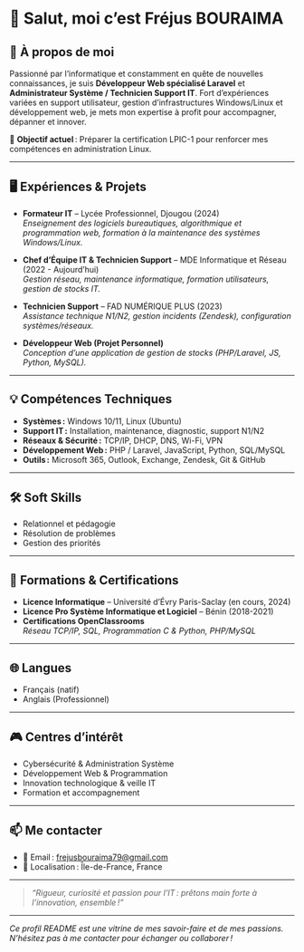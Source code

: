 # 👋 Salut, moi c’est Fréjus BOURAIMA

## 🚀 À propos de moi

Passionné par l’informatique et constamment en quête de nouvelles connaissances, je suis **Développeur Web spécialisé Laravel** et **Administrateur Système / Technicien Support IT**. Fort d’expériences variées en support utilisateur, gestion d’infrastructures Windows/Linux et développement web, je mets mon expertise à profit pour accompagner, dépanner et innover.

🎯 **Objectif actuel** : Préparer la certification LPIC-1 pour renforcer mes compétences en administration Linux.

---

## 🖥️ Expériences & Projets

- **Formateur IT** – Lycée Professionnel, Djougou (2024)  
  _Enseignement des logiciels bureautiques, algorithmique et programmation web, formation à la maintenance des systèmes Windows/Linux._

- **Chef d’Équipe IT & Technicien Support** – MDE Informatique et Réseau (2022 - Aujourd’hui)  
  _Gestion réseau, maintenance informatique, formation utilisateurs, gestion de stocks IT._

- **Technicien Support** – FAD NUMÉRIQUE PLUS (2023)  
  _Assistance technique N1/N2, gestion incidents (Zendesk), configuration systèmes/réseaux._

- **Développeur Web (Projet Personnel)**  
  _Conception d’une application de gestion de stocks (PHP/Laravel, JS, Python, MySQL)._

---

## 💡 Compétences Techniques

- **Systèmes :** Windows 10/11, Linux (Ubuntu)  
- **Support IT :** Installation, maintenance, diagnostic, support N1/N2  
- **Réseaux & Sécurité :** TCP/IP, DHCP, DNS, Wi-Fi, VPN  
- **Développement Web :** PHP / Laravel, JavaScript, Python, SQL/MySQL  
- **Outils :** Microsoft 365, Outlook, Exchange, Zendesk, Git & GitHub

---

## 🛠️ Soft Skills

- Relationnel et pédagogie
- Résolution de problèmes
- Gestion des priorités

---

## 📜 Formations & Certifications

- **Licence Informatique** – Université d’Évry Paris-Saclay (en cours, 2024)
- **Licence Pro Système Informatique et Logiciel** – Bénin (2018-2021)
- **Certifications OpenClassrooms**  
  _Réseau TCP/IP, SQL, Programmation C & Python, PHP/MySQL_

---

## 🌐 Langues

- Français (natif)
- Anglais (Professionnel)

---

## 🎮 Centres d’intérêt

- Cybersécurité & Administration Système
- Développement Web & Programmation
- Innovation technologique & veille IT
- Formation et accompagnement

---

## 📫 Me contacter

- 📧 Email : frejusbouraima79@gmail.com
- 📍 Localisation : Île-de-France, France

---

> _“Rigueur, curiosité et passion pour l’IT : prêtons main forte à l’innovation, ensemble !”_

---

*Ce profil README est une vitrine de mes savoir-faire et de mes passions. N’hésitez pas à me contacter pour échanger ou collaborer !*
